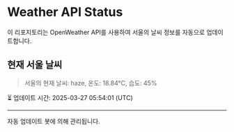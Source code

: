
# Weather API Status

이 리포지토리는 OpenWeather API를 사용하여 서울의 날씨 정보를 자동으로 업데이트합니다.

## 현재 서울 날씨
> 서울의 현재 날씨: haze, 온도: 18.84°C, 습도: 45%

⏳ 업데이트 시간: 2025-03-27 05:54:01 (UTC)

---
자동 업데이트 봇에 의해 관리됩니다.
